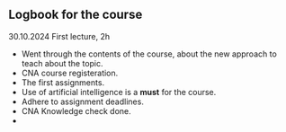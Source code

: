 ## Logbook for the course  

30.10.2024 First lecture, 2h  

- Went through the contents of the course, about the new approach to teach about the topic. 
- CNA course registeration.
- The first assignments.
- Use of artificial intelligence is a **must** for the course.
- Adhere to assignment deadlines.
- CNA Knowledge check done.
- 

